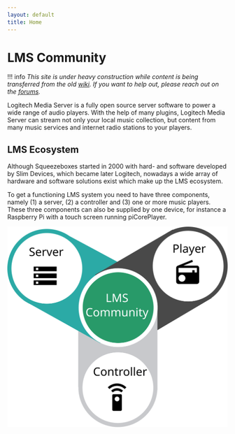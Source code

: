 ```yaml
---
layout: default
title: Home
---
```


# LMS Community

!!! info
    *This site is under heavy construction while content is being transferred from the old [wiki](https://wiki.slimdevices.com). If you want to help out, please reach out on the [forums](https://forums.slimdevices.com/forum/developer-forums/developers/1662142-move-lms-git-repository-to-new-home).*

Logitech Media Server is a fully open source server software to power a wide range of audio players. With the help of many plugins, Logitech Media Server can stream not only your local music collection, but content from many music services and internet radio stations to your players.

## LMS Ecosystem
Although Squeezeboxes started in 2000 with hard- and software developed by Slim Devices, which became later Logitech, nowadays a wide array of hardware and software solutions exist which make up the LMS ecosystem.

To get a functioning LMS system you need to have three components, namely (1) a server, (2) a controller and (3) one or more music players. These three components can also be supplied by one device, for instance a Raspberry Pi with a touch screen running piCorePlayer.

![](assets/lms-community.svg)
